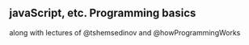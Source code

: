 ## javaScript, etc. Programming basics 
along with lectures of @tshemsedinov and @howProgrammingWorks 
